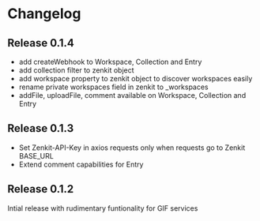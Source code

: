 # Changelog 

## Release 0.1.4

- add createWebhook to Workspace, Collection and Entry
- add collection filter to zenkit object
- add workspace property to zenkit object to discover workspaces easily
- rename private workspaces field in zenkit to _workspaces
- addFile, uploadFile, comment available on Workspace, Collection and Entry

## Release 0.1.3

- Set Zenkit-API-Key in axios requests only when requests go to Zenkit BASE_URL
- Extend comment capabilities for Entry

## Release 0.1.2

Intial release with rudimentary funtionality for GIF services